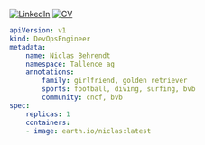 [![LinkedIn](https://img.shields.io/badge/LinkedIn-0077B5?style=flat&logo=LinkedIn&logoColor=white&link=https://www.linkedin.com/in/niclas-behrendt/)](https://www.linkedin.com/in/niclas-behrendt/)
[![CV](https://img.shields.io/badge/Curriculum%20Vitae-00457C?style=for-the-badge&logoColor=white&link=cv.nicl.dev)](cv.nicl.dev)

```yaml
apiVersion: v1
kind: DevOpsEngineer
metadata:
    name: Niclas Behrendt
    namespace: Tallence ag
    annotations:
        family: girlfriend, golden retriever
        sports: football, diving, surfing, bvb
        community: cncf, bvb
spec:
    replicas: 1
    containers:
    - image: earth.io/niclas:latest   
```

<!---
behren/behren is a ✨ special ✨ repository because its `README.md` (this file) appears on your GitHub profile.
You can click the Preview link to take a look at your changes.
--->
